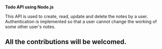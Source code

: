 <B>Todo API using Node.js</B>

This API is used to create, read, update and delete the notes by a user. Authentication is implemented so that a user cannot change the working of some other user's notes. 

## All the contributions will be welcomed.

